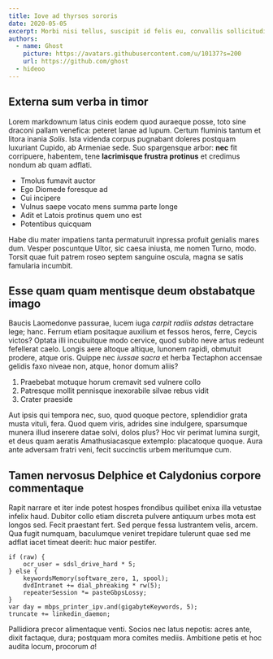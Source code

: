 ```yaml
---
title: Iove ad thyrsos sororis
date: 2020-05-05
excerpt: Morbi nisi tellus, suscipit id felis eu, convallis sollicitudin dui. In gravida mattis erat, et semper ipsum cursus vel. Nullam condimentum nunc dolor, a molestie ante faucibus in. Fusce efficitur eget purus vel vehicula. Nunc metus nisi, hendrerit sit amet vulputate in, tincidunt a ex. Nunc viverra enim dui, ut aliquam turpis pulvinar quis. Vestibulum lacus nisl, iaculis eu felis non, tempor eleifend nisl. In.
authors:
  - name: Ghost
    picture: https://avatars.githubusercontent.com/u/10137?s=200
    url: https://github.com/ghost
  - hideoo
---
```


## Externa sum verba in timor

Lorem markdownum latus cinis eodem quod auraeque posse, toto sine draconi pallam venefica: peteret lanae ad lupum. Certum fluminis tantum et litora inania _Solis_. Ista videnda corpus pugnabant doleres postquam luxuriant Cupido, ab Armeniae sede. Suo spargensque arbor: **nec** fit corripuere, habentem, tene **lacrimisque frustra protinus** et credimus nondum ab quam adflati.

- Tmolus fumavit auctor
- Ego Diomede foresque ad
- Cui incipere
- Vulnus saepe vocato mens summa parte longe
- Adit et Latois protinus quem uno est
- Potentibus quicquam

Habe diu mater impatiens tanta permaturuit inpressa profuit genialis mares dum. Vesper poscuntque Ultor, sic caesa iniusta, me nomen Turno, modo. Torsit quae fuit patrem roseo septem sanguine oscula, magna se satis famularia incumbit.

## Esse quam quam mentisque deum obstabatque imago

Baucis Laomedonve passurae, lucem iuga _carpit radiis adstas_ detractare lege; hanc. Ferrum etiam positaque auxilium et fessos heros, ferre, Ceycis victos? Optata illi incubuitque modo cervice, quod subito neve artus redeunt fefellerat caelo. Longis aere altoque altique, Iunonem rapidi, obmutuit prodere, atque oris. Quippe nec _iussae sacra_ et herba Tectaphon accensae gelidis faxo niveae non, atque, honor domum aliis?

1. Praebebat motuque horum cremavit sed vulnere collo
2. Patresque mollit pennisque inexorabile silvae rebus vidit
3. Crater praeside

Aut ipsis qui tempora nec, suo, quod quoque pectore, splendidior grata musta vituli, fera. Quod quem viris, adrides sine indulgere, sparsumque munera illud inserere datae solvi, dolos plus? Hoc vir perimat lumina surgit, et deus quam aeratis Amathusiacasque extemplo: placatoque quoque. Aura ante adversam fratri veni, fecit succinctis urbem meritumque cum.

## Tamen nervosus Delphice et Calydonius corpore commentaque

Rapit narrare et iter inde potest hospes frondibus quilibet enixa illa vetustae infelix haud. Dubitor collo etiam discreta pulvere antiquum urbes mota est longos sed. Fecit praestant fert. Sed perque fessa lustrantem velis, arcem. Qua fugit numquam, baculumque veniret trepidare tulerunt quae sed me adflat iacet timeat deerit: huc maior pestifer.

```
if (raw) {
    ocr_user = sdsl_drive_hard * 5;
} else {
    keywordsMemory(software_zero, 1, spool);
    dvdIntranet += dial_phreaking * rw(5);
    repeaterSession *= pasteGbpsLossy;
}
var day = mbps_printer_ipv.and(gigabyteKeywords, 5);
truncate += linkedin_daemon;
```

Pallidiora precor alimentaque venti. Socios nec latus nepotis: acres ante, dixit factaque, dura; postquam mora comites mediis. Ambitione petis et hoc audita locum, procorum _a_!
